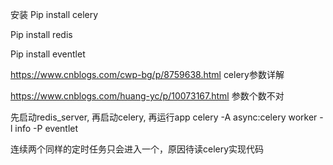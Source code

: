 安装
Pip install celery

Pip install redis

Pip install eventlet


https://www.cnblogs.com/cwp-bg/p/8759638.html celery参数详解

https://www.cnblogs.com/huang-yc/p/10073167.html 参数个数不对

先启动redis_server, 再启动celery, 再运行app
celery -A async:celery worker -l info -P eventlet

连续两个同样的定时任务只会进入一个，原因待读celery实现代码
